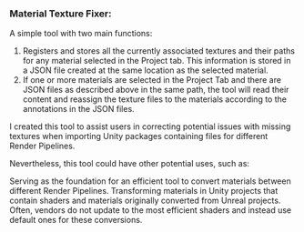 ### **Material Texture Fixer:**

A simple tool with two main functions:

1. Registers and stores all the currently associated textures and their paths for any material selected in the Project tab. This information is stored in a JSON file created at the same location as the selected material.
2. If one or more materials are selected in the Project Tab and there are JSON files as described above in the same path, the tool will read their content and reassign the texture files to the materials according to the annotations in the JSON files.

I created this tool to assist users in correcting potential issues with missing textures when importing Unity packages containing files for different Render Pipelines.

Nevertheless, this tool could have other potential uses, such as:

Serving as the foundation for an efficient tool to convert materials between different Render Pipelines.
Transforming materials in Unity projects that contain shaders and materials originally converted from Unreal projects. Often, vendors do not update to the most efficient shaders and instead use default ones for these conversions.





